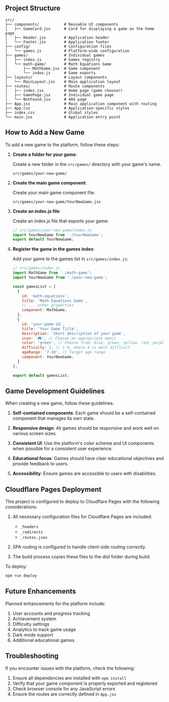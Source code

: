 ## Project Structure

```
src/
├── components/           # Reusable UI components
│   ├── GameCard.jsx      # Card for displaying a game on the home page
│   ├── Header.jsx        # Application header
│   └── Footer.jsx        # Application footer
├── config/               # Configuration files
│   └── games.js          # Platform-wide configuration
├── games/                # Individual games
│   ├── index.js          # Games registry
│   └── math-game/        # Math Equations Game
│       ├── MathGame.jsx  # Game component
│       └── index.js      # Game exports
├── layouts/              # Layout components
│   └── MainLayout.jsx    # Main application layout
├── routes/               # Route components
│   ├── index.jsx         # Home page (game chooser)
│   ├── GamePage.jsx      # Individual game page
│   └── NotFound.jsx      # 404 page
├── App.jsx               # Main application component with routing
├── App.css               # Application-specific styles
├── index.css             # Global styles
└── main.jsx              # Application entry point
```

## How to Add a New Game

To add a new game to the platform, follow these steps:

1. **Create a folder for your game**:
   
   Create a new folder in the `src/games/` directory with your game's name.
   ```
   src/games/your-new-game/
   ```

2. **Create the main game component**:
   
   Create your main game component file:
   ```
   src/games/your-new-game/YourNewGame.jsx
   ```

3. **Create an index.js file**:
   
   Create an index.js file that exports your game:
   ```javascript
   // src/games/your-new-game/index.js
   import YourNewGame from './YourNewGame';
   export default YourNewGame;
   ```

4. **Register the game in the games index**:
   
   Add your game to the games list in `src/games/index.js`:
   ```javascript
   // src/games/index.js
   import MathGame from './math-game';
   import YourNewGame from './your-new-game';

   const gamesList = [
     {
       id: 'math-equations',
       title: 'Math Equations Game',
       // ... other properties
       component: MathGame,
     },
     {
       id: 'your-game-id',
       title: 'Your Game Title',
       description: 'Short description of your game',
       icon: '🎮', // Choose an appropriate emoji
       color: 'green', // Choose from: blue, green, yellow, red, purple
       difficulty: 2, // 1-4, where 4 is most difficult
       ageRange: '7-10', // Target age range
       component: YourNewGame,
     }
   ];

   export default gamesList;
   ```

## Game Development Guidelines

When creating a new game, follow these guidelines:

1. **Self-contained components**: Each game should be a self-contained component that manages its own state.

2. **Responsive design**: All games should be responsive and work well on various screen sizes.

3. **Consistent UI**: Use the platform's color scheme and UI components when possible for a consistent user experience.

4. **Educational focus**: Games should have clear educational objectives and provide feedback to users.

5. **Accessibility**: Ensure games are accessible to users with disabilities.

## Cloudflare Pages Deployment

This project is configured to deploy to Cloudflare Pages with the following considerations:

1. All necessary configuration files for Cloudflare Pages are included:
   - `_headers`
   - `_redirects`
   - `_routes.json`

2. SPA routing is configured to handle client-side routing correctly.

3. The build process copies these files to the dist folder during build.

To deploy:
```bash
npm run deploy
```

## Future Enhancements

Planned enhancements for the platform include:

1. User accounts and progress tracking
2. Achievement system
3. Difficulty settings
4. Analytics to track game usage
5. Dark mode support
6. Additional educational games

## Troubleshooting

If you encounter issues with the platform, check the following:

1. Ensure all dependencies are installed with `npm install`
2. Verify that your game component is properly exported and registered
3. Check browser console for any JavaScript errors
4. Ensure the routes are correctly defined in `App.jsx`